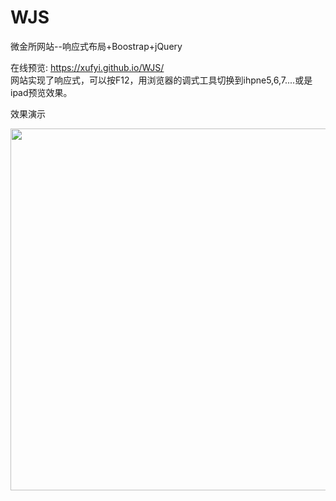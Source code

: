 # WJS
微金所网站--响应式布局+Boostrap+jQuery

在线预览: https://xufyi.github.io/WJS/  
网站实现了响应式，可以按F12，用浏览器的调式工具切换到ihpne5,6,7....或是ipad预览效果。  

效果演示  
<div align=center>
   <img src="https://github.com/Xufyi/WJS/blob/master/wjs.gif" width="930" height="579">  
</div>


